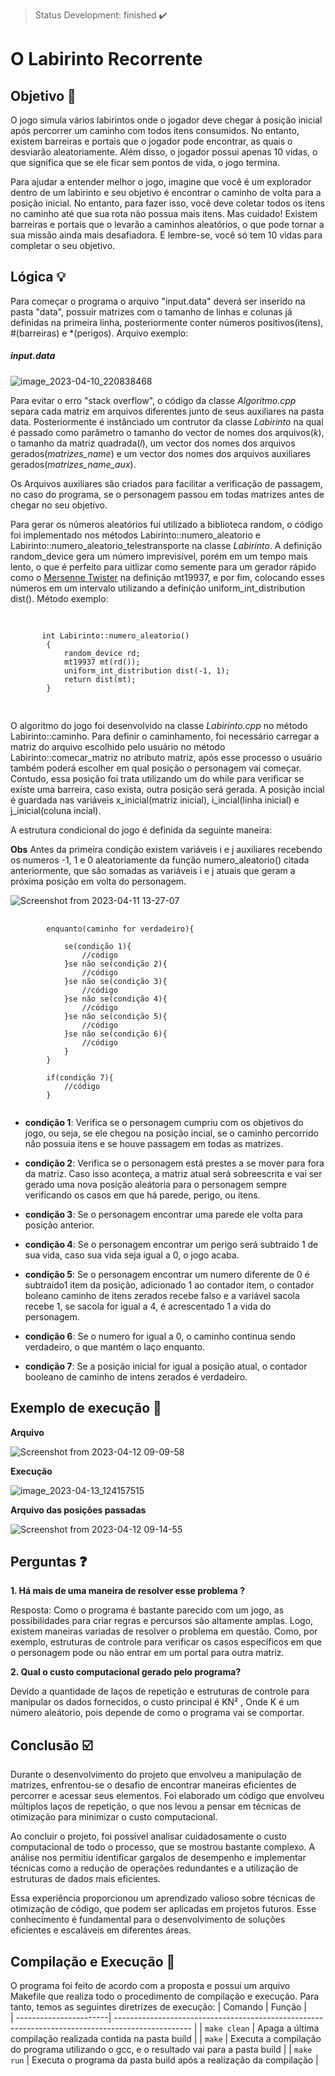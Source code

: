 > Status Development: finished :heavy_check_mark:

# O Labirinto Recorrente

## Objetivo 🎯

O jogo simula vários labirintos onde o jogador deve chegar à posição inicial após percorrer um caminho com todos itens consumidos. No entanto, existem barreiras e portais que o jogador pode encontrar, as quais o desviarão aleatoriamente. Além disso, o jogador possui apenas 10 vidas, o que significa que se ele ficar sem pontos de vida, o jogo termina.

Para ajudar a entender melhor o jogo, imagine que você é um explorador dentro de um labirinto e seu objetivo é encontrar o caminho de volta para a posição inicial. No entanto, para fazer isso, você deve coletar todos os itens no caminho até que sua rota não possua mais itens. Mas cuidado! Existem barreiras e portais que o levarão a caminhos aleatórios, o que pode tornar a sua missão ainda mais desafiadora. E lembre-se, você só tem 10 vidas para completar o seu objetivo.

## Lógica :bulb:

Para começar o programa o arquivo "input.data" deverá ser inserido na pasta "data", possuir matrizes com o tamanho de linhas e colunas já definidas na primeira linha, posteriormente conter números positivos(itens), #(barreiras) e *(perigos). Arquivo exemplo:
##### input.data
![image_2023-04-10_220838468](https://user-images.githubusercontent.com/102326098/231029225-c008ab0e-ad25-4e98-b8f6-83db873285b7.png)

Para evitar o erro "stack overflow", o código da classe *Algoritmo.cpp* separa cada matriz em arquivos diferentes junto de seus auxiliares na pasta data. Posteriormente é instânciado um contrutor da classe *Labirinto* na qual é passado como parâmetro o tamanho do vector de nomes dos arquivos(*k*), o tamanho da matriz quadrada(*l*), um vector dos nomes dos arquivos gerados(*matrizes_name*) e um vector dos nomes dos arquivos auxiliares gerados(*matrizes_name_aux*).

Os Arquivos auxiliares são criados para facilitar a verificação de passagem, no caso do programa, se o personagem passou em todas matrizes antes de chegar no seu objetivo.

Para gerar os números aleatórios fui utilizado a biblioteca random, o código foi implementado nos métodos Labirinto::numero_aleatorio e Labirinto::numero_aleatorio_telestransporte na classe *Labirinto*. A definição random_device gera um número imprevisível, porém em um tempo mais lento, o que é perfeito para uitlizar como semente para um gerador rápido como o [Mersenne Twister](https://www.learncpp.com/cpp-tutorial/generating-random-numbers-using-mersenne-twister/) na definição mt19937, e por fim, colocando esses números em um intervalo utilizando a definição uniform_int_distribution dist(). Método exemplo: 
<pre>
    <code>
        
       int Labirinto::numero_aleatorio()
        {
            random_device rd;
            mt19937 mt(rd());
            uniform_int_distribution<int> dist(-1, 1);
            return dist(mt);
        }
        
    </code> 
</pre>
O algoritmo do jogo foi desenvolvido na classe *Labirinto.cpp* no método Labirinto::caminho. Para definir o caminhamento, foi necessário carregar a matriz do arquivo escolhido pelo usuário no método Labirinto::comecar_matriz no atributo matriz, após esse processo o usuário também poderá escolher em qual posição o personagem vai começar. Contudo, essa posição foi trata utilizando um do while para verificar se existe uma barreira, caso exista, outra posição será gerada. A posição incial é guardada nas variáveis x_inicial(matriz inicial), i_incial(linha inicial) e j_inicial(coluna incial).


A estrutura condicional do jogo é definida da seguinte maneira:

**Obs**
Antes da primeira condição existem variáveis i e j auxiliares recebendo os numeros -1, 1 e 0 aleatoriamente da função  numero_aleatorio() citada anteriormente, que são somadas as variáveis i e j atuais que geram a próxima posição em volta do personagem.

![Screenshot from 2023-04-11 13-27-07](https://user-images.githubusercontent.com/102326098/231227983-659c8a41-c866-4858-a25f-a73122fc22db.png)

<pre>
    <code>
        enquanto(caminho for verdadeiro){
            
            se(condição 1){
                //código
            }se não se(condição 2){
                //código
            }se não se(condição 3){
                //código
            }se não se(condição 4){
                //código
            }se não se(condição 5){
                //código
            }se não se(condição 6){
                //código
            }
        }

        if(condição 7){
            //código
        }
    </code>
</pre>

* **condição 1**: Verifica se o personagem cumpriu com os objetivos do jogo, ou seja, se ele chegou na posição incial, se o caminho percorrido não possuia itens e se houve passagem em todas as matrizes.

* **condição 2**: Verifica se o personagem está prestes a se mover para fora da matriz. Caso isso aconteça, a matriz atual será sobreescrita e vai ser gerado uma nova posição aleátoria para o personagem sempre verificando os casos em que há parede, perigo, ou itens.

* **condição 3**: Se o personagem encontrar uma parede ele volta para posição anterior.

* **condição 4**: Se o personagem encontrar um perigo será subtraido 1 de sua vida, caso sua vida seja igual a 0, o jogo acaba.

* **condição 5**: Se o personagem encontrar um numero diferente de 0 é subtraido1 item da posição, adicionado 1 ao contador item, o contador boleano caminho de itens zerados recebe falso e a variável sacola recebe 1, se sacola for igual a 4, é acrescentado 1 a vida do personagem.

* **condição 6**: Se o numero for igual a 0, o caminho continua sendo verdadeiro, o que mantém o laço enquanto.

* **condição 7**: Se a posição inicial for igual a posição atual, o contador booleano de caminho de intens zerados é verdadeiro.

## Exemplo de execução :hammer: 

**Arquivo**

![Screenshot from 2023-04-12 09-09-58](https://user-images.githubusercontent.com/102326098/231454162-93e368bd-c8c5-45a7-a935-a5fa518118a9.png)

**Execução**

![image_2023-04-13_124157515](https://user-images.githubusercontent.com/102326098/231812851-d83d2f09-258e-4ecb-8e6b-1f752aa26034.png)

**Arquivo das posições passadas**

![Screenshot from 2023-04-12 09-14-55](https://user-images.githubusercontent.com/102326098/231454890-02a7ea1b-c57b-4b01-b493-7c2c68272ba3.png)

## Perguntas ❓

**1. Há mais de uma maneira de resolver esse problema ?**

Resposta: Como o programa é bastante parecido com um jogo, as possibilidades para criar regras e percursos são altamente amplas. Logo, existem maneiras variadas de resolver o problema em questão. Como, por exemplo,  estruturas de controle para verificar os casos específicos em que o personagem pode ou não entrar em um portal para outra matriz.

**2. Qual o custo computacional gerado pelo programa?**

Devido a quantidade de laços de repetição e estruturas de controle para manipular os dados fornecidos, o custo principal é KN² , Onde K é um número aleátorio, pois depende de como o programa vai se comportar.
## Conclusão :ballot_box_with_check:

Durante o desenvolvimento do projeto que envolveu a manipulação de matrizes, enfrentou-se o desafio de encontrar maneiras eficientes de percorrer e acessar seus elementos. Foi elaborado um código que envolveu múltiplos laços de repetição, o que nos levou a pensar em técnicas de otimização para minimizar o custo computacional.

Ao concluir o projeto, foi possível analisar cuidadosamente o custo computacional de todo o processo, que se mostrou bastante complexo. A análise nos permitiu identificar gargalos de desempenho e implementar técnicas como a redução de operações redundantes e a utilização de estruturas de dados mais eficientes.

Essa experiência proporcionou um aprendizado valioso sobre técnicas de otimização de código, que podem ser aplicadas em projetos futuros. Esse conhecimento é fundamental para o desenvolvimento de soluções eficientes e escaláveis em diferentes áreas.
## Compilação e Execução :electric_plug:

O programa foi feito de acordo com a proposta e possui um arquivo Makefile que realiza todo o procedimento de compilação e execução. Para tanto, temos as seguintes diretrizes de execução:
| Comando                |  Função                                                                                           |                     
| -----------------------| ------------------------------------------------------------------------------------------------- |
|  `make clean`          | Apaga a última compilação realizada contida na pasta build                                        |
|  `make`                | Executa a compilação do programa utilizando o gcc, e o resultado vai para a pasta build           |
|  `make run`            | Executa o programa da pasta build após a realização da compilação                                 |

</body>
